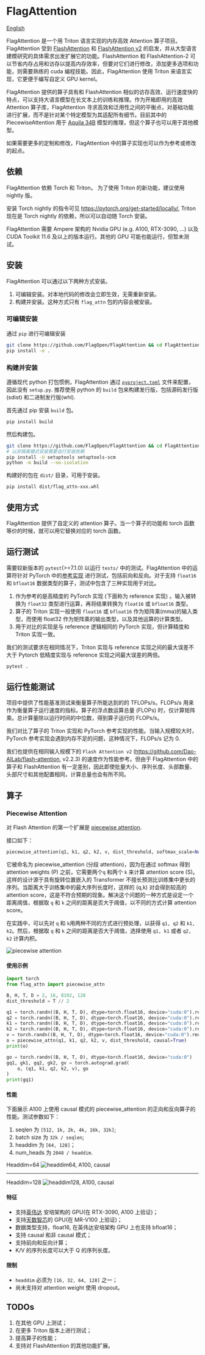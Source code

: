 # FlagAttention

[English](./README.md)

FlagAttention 是一个用 Triton 语言实现的内存高效 Attention 算子项目。FlagAttention 受到 [FlashAttention](https://arxiv.org/abs/2205.14135) 和 [FlashAttention v2](https://tridao.me/publications/flash2/flash2.pdf) 的启发，并从大型语言建模研究的具体需求出发扩展它的功能。FlashAttention 和 FlashAttention-2 可以节省内存占用和访存以提高内存效率，但要对它们进行修改，添加更多选项和功能，则需要熟练的 cuda 编程技能。因此，FlagAttention 使用 Triton 来语言实现，它更便于编写自定义 GPU kernel。

FlagAttention 提供的算子具有和 FlashAttention 相似的访存高效、运行速度快的特点，可以支持大语言模型在长文本上的训练和推理。作为开箱即用的高效 Attention 算子库，FlagAttention 寻求高效和泛用性之间的平衡点，对基础功能进行扩展，而不是针对某个特定模型为其适配所有细节。目前其中的 PiecewiseAttention 用于 [Aquila 34B](https://github.com/FlagAI-Open/Aquila2) 模型的推理，但这个算子也可以用于其他模型。

如果需要更多的定制和修改，FlagAttention 中的算子实现也可以作为参考或修改的起点。

## 依赖

FlagAttention 依赖 Torch 和 Triton。 为了使用 Triton 的新功能，建议使用 nightly 版。

安装 Torch nightly 的指令可见 https://pytorch.org/get-started/locally/, Triton 现在是 Torch nightly 的依赖，所以可以自动随 Torch 安装。

FlagAttention 需要 Ampere 架构的 Nvidia GPU (e.g. A100, RTX-3090, ...) 以及 CUDA Toolkit 11.6 及以上的版本运行。其他的 GPU 可能也能运行，但暂未测试。

## 安装

FlagAttention 可以通过以下两种方式安装。

1. 可编辑安装。对本地代码的修改会立即生效，无需重新安装。
2. 构建并安装。这种方式只有 `flag_attn` 包的内容会被安装。

### 可编辑安装

通过 `pip` 进行可编辑安装

```sh
git clone https://github.com/FlagOpen/FlagAttention && cd FlagAttention
pip install -e .
```

### 构建并安装

遵循现代 python 打包惯例，FlagAttention 通过 [`pyproject.toml`](https://pip.pypa.io/en/stable/reference/build-system/pyproject-toml/) 文件来配置，因此没有 `setup.py`. 推荐使用 python 的 `build` 包来构建发行版，包括源码发行版(sdist) 和二进制发行版(whl).

首先通过 pip 安装 `build` 包。

```sh
pip install build
```

然后构建包。

```sh
git clone https://github.com/FlagOpen/FlagAttention && cd FlagAttention
# 以非隔离模式安装需要自行安装依赖
pip install -U setuptools setuptools-scm
python -m build --no-isolation
```

构建好的包在 `dist/` 目录，可用于安装。

```sh
pip install dist/flag_attn-xxx.whl
```

## 使用方式

FlagAttention 提供了自定义的 attention 算子。当一个算子的功能和 torch 函数等价的时候，就可以用它替换对应的 torch 函数。 

## 运行测试

需要较新版本的 `pytest`(>=7.1.0) 以运行 `tests/` 中的测试。FlagAttention 中的运算符针对 PyTorch 中的[参考实现](tests/flag_attn/ref_impl/) 进行测试，包括前向和反向。对于支持 `float16` 和 `bfloat16` 数据类型的算子，测试中包含了三种实现用于对比。

1. 作为参考的是高精度的 PyTorch 实现 (下面称为 reference 实现) 。输入被转换为 `float32` 类型进行运算，再将结果转换为 `float16` 或 `bfloat16` 类型。
2. 算子的 Triton 实现一般使用 `float16` 或 `bfloat16` 作为矩阵乘(mma)的输入类型，而使用 float32 作为矩阵乘的输出类型，以及其他运算的计算类型。
3. 用于对比的实现是与 reference 逻辑相同的 PyTorch 实现，但计算精度和 Triton 实现一致。

我们的测试要求在相同情况下，Triton 实现与 reference 实现之间的最大误差不大于 Pytorch 低精度实现与 reference 实现之间最大误差的两倍。

```sh
pytest .
```

## 运行性能测试

项目中提供了性能基准测试来衡量算子所能达到的的 TFLOPs/s。FLOPs/s 用来作为衡量算子运行速度的指标。算子的浮点数运算总量 (FLOPs) 时，仅计算矩阵乘。总计算量除以运行时间的中位数，得到算子运行的 FLOPs/s。

我们对比了算子的 Triton 实现和 PyTorch 参考实现的性能。当输入规模较大时，PyTorch 参考实现会遇到内存不足的问题，这种情况下，FLOPs/s 记为 0.

我们也提供在相同输入规模下的 `Flash Attention v2` (https://github.com/Dao-AILab/flash-attention, v2.2.3) 的速度作为性能参考。但由于 FlagAttention 中的算子和 FlashAttention 有一定差别，因此即使批量大小、序列长度、头部数量、头部尺寸和其他配置相同，计算总量也会有所不同。

## 算子

### Piecewise Attention

对 Flash Attention 的第一个扩展是 [piecewise attention](src/flag_attn/piecewise.py).

接口如下：

```python
piecewise_attention(q1, k1, q2, k2, v, dist_threshold, softmax_scale=None, causal=False)
```

它被命名为 piecewise_attention (分段 attention)，因为在通过 softmax 得到 attention weights (P) 之前，它需要两个`q` 和两个 `k` 来计算 attention score (S)。这样的设计源于具有旋转位置嵌入的 Transformer 不擅长预测比训练集中更长的序列。当距离大于训练集中的最大序列长度时，这样的 (q,k) 对会得到较高的 attention score，这是不符合预期的现象。解决这个问题的一种方式是设定一个距离阈值，根据取 `q` 和 `k` 之间的距离是否大于阈值，以不同的方式计算 attention score。

在实践中，可以先对 `q` 和 `k`用两种不同的方式进行预处理，以获得 `q1, q2` 和 `k1, k2`。然后，根据取 `q` 和 `k` 之间的距离是否大于阈值，选择使用 `q1, k1` 或者 `q2, k2` 计算内积。

![piecewise attention](assets/piecewise_attention.png)

#### 使用示例

```python
import torch
from flag_attn import piecewise_attn

B, H, T, D = 2, 16, 8192, 128
dist_threshold = T // 2

q1 = torch.randn((B, H, T, D), dtype=torch.float16, device="cuda:0").requires_grad_()
q2 = torch.randn((B, H, T, D), dtype=torch.float16, device="cuda:0").requires_grad_()
k1 = torch.randn((B, H, T, D), dtype=torch.float16, device="cuda:0").requires_grad_()
k2 = torch.randn((B, H, T, D), dtype=torch.float16, device="cuda:0").requires_grad_()
v = torch.randn((B, H, T, D), dtype=torch.float16, device="cuda:0").requires_grad_()
o = piecewise_attn(q1, k1, q2, k2, v, dist_threshold, causal=True)
print(o)

go = torch.randn((B, H, T, D), dtype=torch.float16, device="cuda:0")
gq1, gk1, gq2, gk2, gv = torch.autograd.grad(
    o, (q1, k1, q2, k2, v), go
)
print(gq1)
```

#### 性能

下面展示 A100 上使用 causal 模式的 piecewise_attention 的正向和反向算子的性能。测试参数如下：

1. seqlen 为 `[512, 1k, 2k, 4k, 16k, 32k]`;
2. batch size 为 `32k / seqlen`;
3. headdim 为 `[64, 128]`；
4. num_heads 为 `2048 / headdim`.

Headdim=64
![headdim64, A100, causal](./assets/headdim64-causal-A100.png)

---

Headdim=128
![headdim128, A100, causal](./assets/headdim128-causal-A100.png)

#### 特征

- 支持[英伟达](https://www.nvidia.com/) 安培架构的 GPU(在 RTX-3090, A100 上验证)；
- 支持[天数智芯](https://www.iluvatar.com/)的 GPU(在 MR-V100 上验证)；
- 数据类型支持，float16, 在英伟达安培架构 GPU 上也支持 bfloat16；
- 支持 causal 和非 causal 模式；
- 支持前向和反向计算；
- K/V 的序列长度可以大于 Q 的序列长度。

#### 限制

- `headdim` 必须为 `[16, 32, 64, 128]` 之一；
- 尚未支持对 attention weight 使用 dropout。

## TODOs

1. 在其他 GPU 上测试；
2. 在更多 Triton 版本上进行测试；
3. 提高算子的性能；
2. 支持对 FlashAttention 的其他功能扩展。
